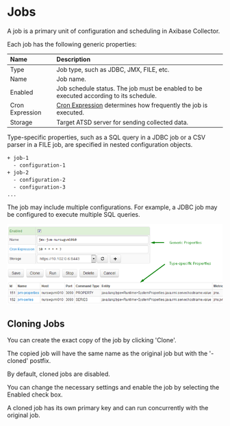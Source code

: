 # Jobs

A job is a primary unit of configuration and scheduling in Axibase Collector.

Each job has the following generic properties:

| **Name** | **Description** |
|:--- |:---|
| Type | Job type, such as JDBC, JMX, FILE, etc.|
| Name | Job name. |
| Enabled | Job schedule status. The job must be enabled to be executed according to its schedule. |
| Cron Expression | [Cron Expression](scheduling.md#cron-expressions) determines how frequently the job is executed.
| Storage | Target ATSD server for sending collected data. |

Type-specific properties, such as a SQL query in a JDBC job or a CSV parser in a FILE job, are specified in nested configuration objects.

```sh
+ job-1
  - configuration-1
+ job-2
  - configuration-2
  - configuration-3
...
```

The job may include multiple configurations. For example, a JDBC job may be configured to execute multiple SQL queries.

![](images/job-properties.png)

## Cloning Jobs

You can create the exact copy of the job by clicking 'Clone'.

The copied job will have the same name as the original job but with the '-cloned' postfix.

By default, cloned jobs are disabled.

You can change the necessary settings and enable the job by selecting the Enabled check box.

A cloned job has its own primary key and can run concurrently with the original job.
